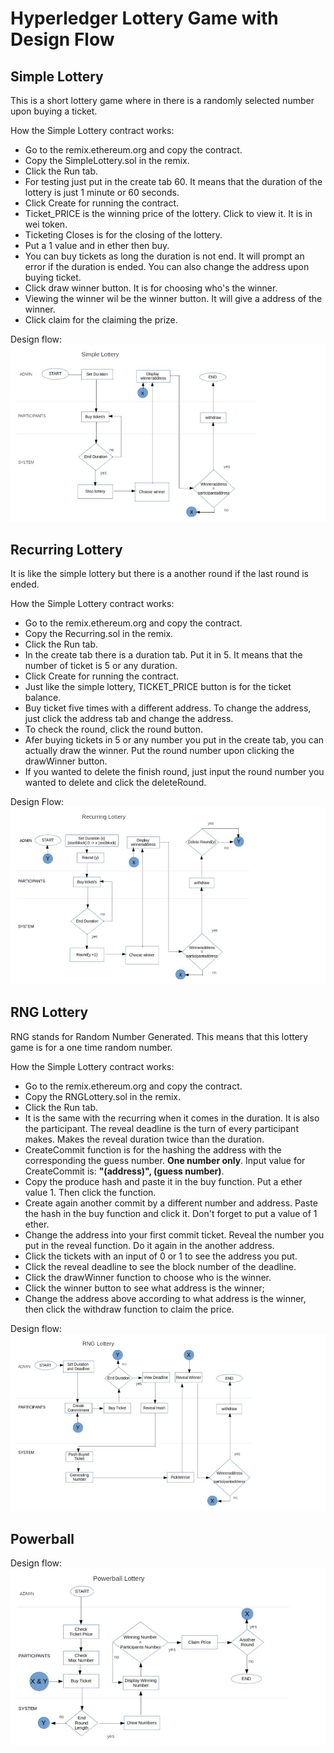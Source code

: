 Hyperledger Lottery Game with Design Flow
========

## Simple Lottery

This is a short lottery game where in there is a randomly selected number upon buying a ticket.

How the Simple Lottery contract works:
* Go to the remix.ethereum.org and copy the contract.
* Copy the SimpleLottery.sol in the remix.
* Click the Run tab.
* For testing just put in the create tab 60. It means that the duration of the lottery is just 1 minute or 60 seconds.
* Click Create for running the contract.
* Ticket_PRICE is the winning price of the lottery. Click to view it. It is in wei token.
* Ticketing Closes is for the closing of the lottery.
* Put a 1 value and in ether then buy.
* You can buy tickets as long the duration is not end. It will prompt an error if the duration is ended. You can also change the address upon buying ticket.
* Click draw winner button. It is for choosing who's the winner.
* Viewing the winner wil be the winner button. It will give a address of the winner.
* Click claim for the claiming the prize.

Design flow:
![Image](simple_lottery.jpg "SimpleLottery")

## Recurring Lottery

It is like the simple lottery but there is a another round if the last round is ended.

How the Simple Lottery contract works:
* Go to the remix.ethereum.org and copy the contract.
* Copy the Recurring.sol in the remix.
* Click the Run tab.
* In the create tab there is a duration tab. Put it in 5. It means that the number of ticket is 5 or any duration.
* Click Create for running the contract.
* Just like the simple lottery, TICKET_PRICE button is for the ticket balance.
* Buy ticket five times with a different address. To change the address, just click the address tab and change the address.
* To check the round, click the round button.
* Afer buying tickets in 5 or any number you put in the create tab, you can actually draw the winner. Put the round number upon clicking the drawWinner button.
* If you wanted to delete the finish round, just input the round number you wanted to delete and click the deleteRound.

Design Flow:
![Image](RecurringLottery.jpg "Recurring")

## RNG Lottery

RNG stands for Random Number Generated. This means that this lottery game is for a one time random number.

How the Simple Lottery contract works:
* Go to the remix.ethereum.org and copy the contract.
* Copy the RNGLottery.sol in the remix.
* Click the Run tab.
* It is the same with the recurring when it comes in the duration. It is also the participant. The reveal deadline is the turn of every participant makes. Makes the reveal duration twice than the duration.
* CreateCommit function is for the hashing the address with the corresponding the guess number. **One number only**.
Input value for CreateCommit is: **"(address)", (guess number)**.
* Copy the produce hash and paste it in the buy function. Put a ether value 1. Then click the function.
* Create again another commit by a different number and address. Paste the hash in the buy function and click it. Don't forget to put a value of 1 ether.
* Change the address into your first commit ticket. Reveal the number you put in the reveal function. Do it again in the another address.
* Click the tickets with an input of 0 or 1 to see the address you put.
* Click the reveal deadline to see the block number of the deadline. 
* Click the drawWinner function to choose who is the winner.
* Click the winner button to see what address is the winner;
* Change the address above according to what address is the winner, then click the withdraw function to claim the price.

Design flow:
![Image](RNGLottery.jpg "RNG")

## Powerball

Design flow:
![Image](PowerballLottery.jpg "Powerball")
